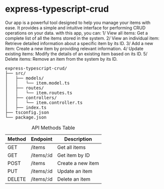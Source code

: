 # express-typescript-crud
Our app is a powerful tool designed to help you manage your items with ease. It provides a simple and intuitive interface for performing CRUD operations on your data. with this app, you can:
1/ View all items: Get a complete list of all the items stored in the system.
2/ View an individual item: Retrieve detailed information about a specific item by its ID.
3/ Add a new item: Create a new item by providing relevant information.
4/ Update existing items: Modify the details of an existing item based on its ID.
5/ Delete items: Remove an item from the system by its ID.

<pre>
express-typescript-crud/
├── src/
│   ├── models/
│   │   └── item.model.ts
│   ├── routes/
│   │   └── item.routes.ts
│   ├── controllers/
│   │   └── item.controller.ts
│   ├── index.ts
├── tsconfig.json
└── package.json
</pre>



<table>
    <caption>API Methods Table</caption>
    <thead>
        <tr>
            <th>Method</th>
            <th>Endpoint</th>
            <th>Description</th>
        </tr>
    </thead>
    <tbody>
        <tr>
            <td>GET</td>
            <td>/items</td>
            <td>Get all items</td>
        </tr>
        <tr>
            <td>GET</td>
            <td>/items/:id</td>
            <td>Get item by ID</td>
        </tr>
        <tr>
            <td>POST</td>
            <td>/items</td>
            <td>Create a new item</td>
        </tr>
        <tr>
            <td>PUT</td>
            <td>/items/:id</td>
            <td>Update an item</td>
        </tr>
        <tr>
            <td>DELETE</td>
            <td>/items/:id</td>
            <td>Delete an item</td>
        </tr>
    </tbody>
</table>


